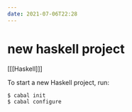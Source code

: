 ```yaml
---
date: 2021-07-06T22:28
---
```


# new haskell project

[[[Haskell]]]

To start a new Haskell project, run:

    $ cabal init
    $ cabal configure